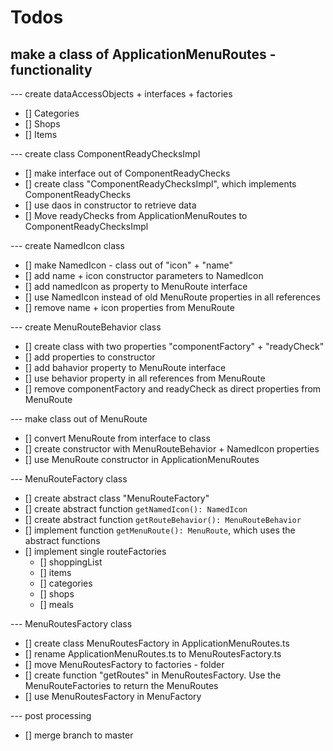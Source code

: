 # Todos
## make a class of ApplicationMenuRoutes - functionality
--- create dataAccessObjects + interfaces + factories
- [] Categories
- [] Shops
- [] Items

--- create class ComponentReadyChecksImpl
- [] make interface out of ComponentReadyChecks
- [] create class "ComponentReadyChecksImpl", which implements ComponentReadyChecks
- [] use daos in constructor to retrieve data
- [] Move readyChecks from ApplicationMenuRoutes to ComponentReadyChecksImpl

--- create NamedIcon class
- [] make NamedIcon - class out of "icon" + "name"
- [] add name + icon constructor parameters to NamedIcon
- [] add namedIcon as property to MenuRoute interface
- [] use NamedIcon instead of old MenuRoute properties in all references
- [] remove name + icon properties from MenuRoute

--- create MenuRouteBehavior class
- [] create class with two properties "componentFactory" + "readyCheck"
- [] add properties to constructor
- [] add bahavior property to MenuRoute interface
- [] use behavior property in all references from MenuRoute
- [] remove componentFactory and readyCheck as direct properties from MenuRoute

--- make class out of MenuRoute
- [] convert MenuRoute from interface to class
- [] create constructor with MenuRouteBehavior + NamedIcon properties
- [] use MenuRoute constructor in ApplicationMenuRoutes

--- MenuRouteFactory class
- [] create abstract class "MenuRouteFactory"
- [] create abstract function `getNamedIcon(): NamedIcon`
- [] create abstract function `getRouteBehavior(): MenuRouteBehavior`
- [] implement function `getMenuRoute(): MenuRoute`, which uses the abstract functions
- [] implement single routeFactories
    - [] shoppingList
    - [] items
    - [] categories
    - [] shops
    - [] meals

--- MenuRoutesFactory class
- [] create class MenuRoutesFactory in ApplicationMenuRoutes.ts
- [] rename ApplicationMenuRoutes.ts to MenuRoutesFactory.ts
- [] move MenuRoutesFactory to factories - folder
- [] create function "getRoutes" in MenuRoutesFactory. Use the MenuRouteFactories to return the MenuRoutes
- [] use MenuRoutesFactory in MenuFactory

--- post processing
- [] merge branch to master
